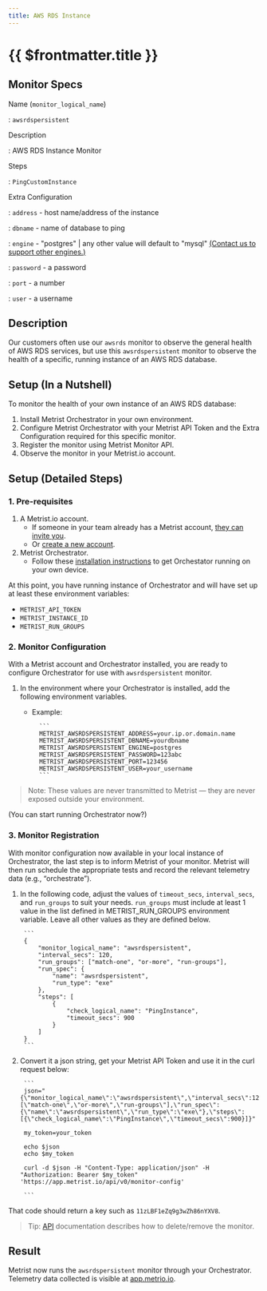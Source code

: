 ```yaml
---
title: AWS RDS Instance
---
```


# {{ $frontmatter.title }}

## Monitor Specs

Name (`monitor_logical_name`)

: `awsrdspersistent`

Description

: AWS RDS Instance Monitor

Steps

: `PingCustomInstance`

Extra Configuration

: `address` - host name/address of the instance

: `dbname` - name of database to ping

: `engine` - "postgres" | any other value will default to "mysql" [(Contact us to support other engines.)](//etrist.io/contact/)

: `password` - a password

: `port` - a number

: `user` - a username

## Description

Our customers often use our `awsrds` monitor to observe the general health of AWS RDS services, but use this `awsrdspersistent` monitor to observe the health of a specific, running instance of an AWS RDS database.

## Setup (In a Nutshell)

To monitor the health of your own instance of an AWS RDS database:

1. Install Metrist Orchestrator in your own environment.
1. Configure Metrist Orchestrator with your Metrist API Token and the Extra Configuration required for this specific monitor.
1. Register the monitor using Metrist Monitor API.
1. Observe the monitor in your Metrist.io account.

## Setup (Detailed Steps)

### 1. Pre-requisites

1.	A Metrist.io account.
	- If someone in your team already has a Metrist account, [they can invite you](/web-app-invites).
	- Or [create a new account](//app.metrist.io/login/signup).
1.	Metrist Orchestrator.
	- Follow these [installation instructions](/orchestrator-installation/) to get Orchestator running on your own device.

At this point, you have running instance of Orchestrator and will have set up at least these environment variables:

- `METRIST_API_TOKEN`
- `METRIST_INSTANCE_ID`
- `METRIST_RUN_GROUPS`

### 2. Monitor Configuration

With a Metrist account and Orchestrator installed, you are ready to configure Orchestrator for use with `awsrdspersistent` monitor.

1. In the environment where your Orchestrator is installed, add the following environment variables.

	- Example:

			```
			METRIST_AWSRDSPERSISTENT_ADDRESS=your.ip.or.domain.name
			METRIST_AWSRDSPERSISTENT_DBNAME=yourdbname
			METRIST_AWSRDSPERSISTENT_ENGINE=postgres
			METRIST_AWSRDSPERSISTENT_PASSWORD=123abc
			METRIST_AWSRDSPERSISTENT_PORT=123456
			METRIST_AWSRDSPERSISTENT_USER=your_username
			```

> Note: These values are never transmitted to Metrist — they are never exposed outside your environment.

(You can start running Orchestrator now?)

### 3. Monitor Registration

With monitor configuration now available in your local instance of Orchestrator, the last step is to inform Metrist of your monitor. Metrist will then run schedule the appropriate tests and record the relevant telemetry data (e.g., “orchestrate”).

1. In the following code, adjust the values of `timeout_secs`, `interval_secs`, and `run_groups` to suit your needs. `run_groups` must include at least 1 value in the list defined in METRIST_RUN_GROUPS environment variable. Leave all other values as they are defined below.

		```
		{
			"monitor_logical_name": "awsrdspersistent",
			"interval_secs": 120,
			"run_groups": ["match-one", "or-more", "run-groups"],
			"run_spec": {
				"name": "awsrdspersistent",
				"run_type": "exe"
			},
			"steps": [
				{
					"check_logical_name": "PingInstance",
					"timeout_secs": 900
				}
			]
		}
		```

2. Convert it a json string, get your Metrist API Token and use it in the curl request below:

		```
		json="{\"monitor_logical_name\":\"awsrdspersistent\",\"interval_secs\":120,\"run_groups\":[\"match-one\",\"or-more\",\"run-groups\"],\"run_spec\":{\"name\":\"awsrdspersistent\",\"run_type\":\"exe\"},\"steps\":[{\"check_logical_name\":\"PingInstance\",\"timeout_secs\":900}]}"

		my_token=your_token

		echo $json
		echo $my_token

		curl -d $json -H "Content-Type: application/json" -H "Authorization: Bearer $my_token" 'https://app.metrist.io/api/v0/monitor-config'

		```

That code should return a key such as `11zLBF1eZq9g3wZh86nYXV8`.

> Tip: [API](/api) documentation describes how to delete/remove the monitor.

## Result

Metrist now runs the `awsrdspersistent` monitor through your Orchestrator. Telemetry data collected is visible at [app.metrio.io](//app.metrist.io).
